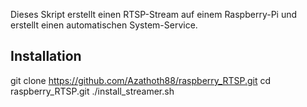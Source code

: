 Dieses Skript erstellt einen RTSP-Stream auf einem Raspberry-Pi und erstellt einen automatischen System-Service.

## Installation ##
git clone https://github.com/Azathoth88/raspberry_RTSP.git
cd raspberry_RTSP.git
./install_streamer.sh

